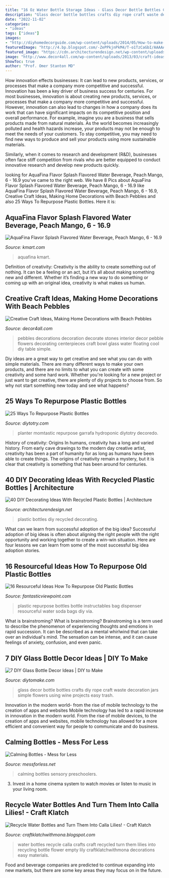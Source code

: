 ```yaml
---
title: "16 Oz Water Bottle Storage Ideas - Glass Decor Bottle Bottles Crafts Diy Rope Craft Waste Decoration Jars Simple Flowers Using Wine Projects Easy Trash"
description: "Glass decor bottle bottles crafts diy rope craft waste decoration jars simple flowers using wine projects easy trash"
date: "2022-11-02"
categories:
- "ideas"
tags: ["ideas"]
images:
- "http://diyhomedecorguide.com/wp-content/uploads/2014/05/How-to-make-glass-bottle-crafts.jpg"
featuredImage: "http://4.bp.blogspot.com/-ZePPkjnPkM4/T-o1TzCaGbI/AAAAAAAAAM4/9oSuZAmbO90/s1600/IMG_5851.JPG"
featured_image: "https://cdn.architecturendesign.net/wp-content/uploads/2014/09/DIY-Plastic-Bottles-ideas-4.jpg"
image: "http://www.decor4all.com/wp-content/uploads/2013/03/craft-ideas-table-decorations-centerpieces-placemats-pebbles-5.jpg"
ShowToc: true
author: "Prof. Omer Stanton MD"
---
```



How innovation effects businesses: It can lead to new products, services, or processes that make a company more competitive and successful.
Innovation has been a key driver of business success for centuries. For most businesses, innovation is about creating new products, services, or processes that make a company more competitive and successful. However, innovation can also lead to changes in how a company does its work that can have significant impacts on its competitive position and overall performance.
For example, imagine you are a business that sells products made from natural materials. As the world becomes increasingly polluted and health hazards increase, your products may not be enough to meet the needs of your customers. To stay competitive, you may need to find new ways to produce and sell your products using more sustainable materials.

Similarly, when it comes to research and development (R&D), businesses often face stiff competition from rivals who are better equipped to conduct innovative research and develop new products quickly.

	

		
looking for AquaFina Flavor Splash Flavored Water Beverage, Peach Mango, 6 - 16.9 you've came to the right web. We have 8 Pics about AquaFina Flavor Splash Flavored Water Beverage, Peach Mango, 6 - 16.9 like AquaFina Flavor Splash Flavored Water Beverage, Peach Mango, 6 - 16.9, Creative Craft Ideas, Making Home Decorations with Beach Pebbles and also 25 Ways To Repurpose Plastic Bottles. Here it is:
		
    
## AquaFina Flavor Splash Flavored Water Beverage, Peach Mango, 6 - 16.9

<img loading=lazy src="https://c.shld.net/rpx/i/s/i/spin/image/spin_prod_ec_794927101??hei=64&amp;wid=64&amp;qlt=50" onerror="this.onerror=null;this.src='https://tse1.mm.bing.net/th?id=OIP.ymQfI2JDluX7M4TTHjirKwHaHa&amp;pid=15.1';" alt="AquaFina Flavor Splash Flavored Water Beverage, Peach Mango, 6 - 16.9">

_Source: kmart.com_

>aquafina kmart. 

	

Definition of creativity:
Creativity is the ability to create something out of nothing. It can be a feeling or an act, but it’s all about making something new and different. Whether it’s finding a new way to do something or coming up with an original idea, creativity is what makes us human.

    
## Creative Craft Ideas, Making Home Decorations With Beach Pebbles

<img loading=lazy src="http://www.decor4all.com/wp-content/uploads/2013/03/craft-ideas-table-decorations-centerpieces-placemats-pebbles-5.jpg" onerror="this.onerror=null;this.src='https://tse1.mm.bing.net/th?id=OIP.lQRulnfvgVDYVauv6j2_EAHaHa&amp;pid=15.1';" alt="Creative Craft Ideas, Making Home Decorations with Beach Pebbles">

_Source: decor4all.com_

>pebbles decorations decoration decorate stones interior decor pebble flowers decorating centerpieces craft bowl glass water floating cool diy table simple. 

	

Diy ideas are a great way to get creative and see what you can do with simple materials. There are many different ways to make your own products, and there are no limits to what you can create with some creativity and some hard work. Whether you're looking for a new project or just want to get creative, there are plenty of diy projects to choose from. So why not start something new today and see what happens?

    
## 25 Ways To Repurpose Plastic Bottles

<img loading=lazy src="http://diytotry.com/wp-content/uploads/2020/04/Hanging-Planters-from-Recycled-Water-Bottles.jpg" onerror="this.onerror=null;this.src='https://tse2.mm.bing.net/th?id=OIP.YIAdxWURjuGFPETsa08-IwHaLH&amp;pid=15.1';" alt="25 Ways To Repurpose Plastic Bottles">

_Source: diytotry.com_

>planter momtastic repurpose garrafa hydroponic diytotry decoredo. 

	

History of creativity: Origins
In humans, creativity has a long and varied history. From early cave drawings to the modern day creative artist, creativity has been a part of humanity for as long as humans have been able to create things. The origins of creativity remain a mystery, but it is clear that creativity is something that has been around for centuries.

    
## 40 DIY Decorating Ideas With Recycled Plastic Bottles | Architecture

<img loading=lazy src="https://cdn.architecturendesign.net/wp-content/uploads/2014/09/DIY-Plastic-Bottles-ideas-4.jpg" onerror="this.onerror=null;this.src='https://tse1.mm.bing.net/th?id=OIP.n1jcFhtcubEuExxD8Zq9wwHaFs&amp;pid=15.1';" alt="40 DIY Decorating Ideas With Recycled Plastic Bottles | Architecture">

_Source: architecturendesign.net_

>plastic bottles diy recycled decorating. 

	

What can we learn from successful adoption of the big idea?
Successful adoption of big ideas is often about aligning the right people with the right opportunity and working together to create a win-win situation. Here are four lessons we can learn from some of the most successful big idea adoption stories.

    
## 16 Resourceful Ideas How To Repurpose Old Plastic Bottles

<img loading=lazy src="http://www.fantasticviewpoint.com/wp-content/uploads/2015/11/pic_1443355065_917-634x845.jpg" onerror="this.onerror=null;this.src='https://tse3.mm.bing.net/th?id=OIP.sbbHTHY4tPzMsTdhS4U0TAHaJ3&amp;pid=15.1';" alt="16 Resourceful Ideas How To Repurpose Old Plastic Bottles">

_Source: fantasticviewpoint.com_

>plastic repurpose bottles bottle instructables bag dispenser resourceful water soda bags diy via. 

	

What is brainstroming?
What is brainstroming? Brainstroming is a term used to describe the phenomenon of experiencing thoughts and emotions in rapid succession. It can be described as a mental whirlwind that can take over an individual's mind. The sensation can be intense, and it can cause feelings of anxiety, confusion, and even panic.

    
## 7 DIY Glass Bottle Decor Ideas | DIY To Make

<img loading=lazy src="http://diyhomedecorguide.com/wp-content/uploads/2014/05/How-to-make-glass-bottle-crafts.jpg" onerror="this.onerror=null;this.src='https://tse1.mm.bing.net/th?id=OIP.PCHWWnxZJ5Jin6pKsJL5pAHaJY&amp;pid=15.1';" alt="7 DIY Glass Bottle Decor Ideas | DIY to Make">

_Source: diytomake.com_

>glass decor bottle bottles crafts diy rope craft waste decoration jars simple flowers using wine projects easy trash. 

	

Innovation in the modern world- from the rise of mobile technology to the creation of apps and websites
Mobile technology has led to a rapid increase in innovation in the modern world. From the rise of mobile devices, to the creation of apps and websites, mobile technology has allowed for a more efficient and convenient way for people to communicate and do business.

    
## Calming Bottles - Mess For Less

<img loading=lazy src="https://www.messforless.net/wp-content/uploads/2014/01/calming-bottles1.jpg" onerror="this.onerror=null;this.src='https://tse2.mm.bing.net/th?id=OIP.HUzRvO7NgDsG7SaBtJ_zQgHaLE&amp;pid=15.1';" alt="Calming Bottles - Mess for Less">

_Source: messforless.net_

>calming bottles sensory preschoolers. 

	

3. Invest in a home cinema system to watch movies or listen to music in your living room.

    
## Recycle Water Bottles And Turn Them Into Calla Lilies! - Craft Klatch

<img loading=lazy src="http://4.bp.blogspot.com/-ZePPkjnPkM4/T-o1TzCaGbI/AAAAAAAAAM4/9oSuZAmbO90/s1600/IMG_5851.JPG" onerror="this.onerror=null;this.src='https://tse4.mm.bing.net/th?id=OIP.ccK-KV2ZWBtHpFbx1N6vxAHaJ4&amp;pid=15.1';" alt="Recycle Water Bottles and Turn Them Into Calla Lilies! - Craft Klatch">

_Source: craftklatchwithmona.blogspot.com_

>water bottles recycle calla crafts craft recycled turn them lilies into recycling bottle flower empty lily craftklatchwithmona decorations easy materials. 

	

Food and beverage companies are predicted to continue expanding into new markets, but there are some key areas they may focus on in the future.

